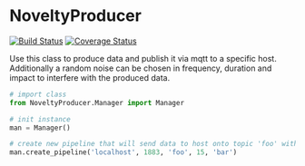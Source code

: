 # NoveltyProducer
[![Build Status](https://travis-ci.org/frank690/NoveltyProducer.svg?branch=master)](https://travis-ci.org/frank690/NoveltyProducer)
[![Coverage Status](https://coveralls.io/repos/github/frank690/NoveltyProducer/badge.svg?branch=master)](https://coveralls.io/github/frank690/NoveltyProducer?branch=master)

Use this class to produce data and publish it via mqtt to a specific host.
Additionally a random noise can be chosen in frequency, duration and impact to interfere with the produced data.

~~~py
# import class
from NoveltyProducer.Manager import Manager

# init instance
man = Manager()

# create new pipeline that will send data to host onto topic 'foo' with data columns 'bar'. Do this with 15 Hz.
man.create_pipeline('localhost', 1883, 'foo', 15, 'bar')
~~~
